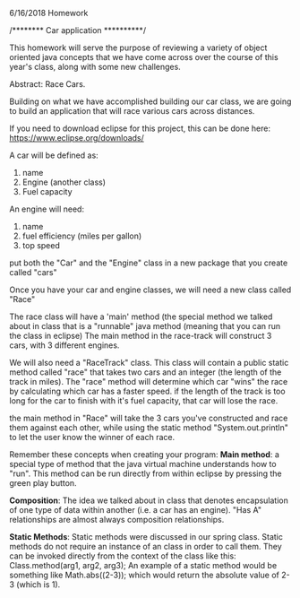 6/16/2018 Homework

/******** Car application **********/

This homework will serve the purpose of reviewing a variety of object
oriented java concepts that we have come across over the course
of this year's class, along with some new challenges.

Abstract:
Race Cars.

Building on what we have accomplished building our car class, we are
going to build an application that will race various cars across distances.

If you need to download eclipse for this project, this can be done here:
https://www.eclipse.org/downloads/


A car will be defined as:
1. name
3. Engine (another class)
4. Fuel capacity

An engine will need:
1. name
2. fuel efficiency (miles per gallon)
4. top speed

put both the "Car" and the "Engine" class in a new package that you
create called "cars"

Once you have your car and engine classes, we will need a new class
called "Race"

The race class will have a 'main' method (the special method we talked
about in class that is a "runnable" java method (meaning that you can run the class in eclipse)
The main method in the race-track will construct 3 cars, with 3 different engines. 

We will also need a "RaceTrack" class. This class will contain a public static method called "race"
that takes two cars and an integer (the length of the track in miles). The "race" method will determine
which car "wins" the race by calculating which car has a faster speed. if the length of the track is too long
for the car to finish with it's fuel capacity, that car will lose the race. 

the main method in "Race" will take the 3 cars you've constructed and race them against each other, while
using the static method "System.out.println" to let the user know the winner of each race.

Remember these concepts when creating your program:
<b>Main method</b>: a special type of method that the java virtual machine understands how to "run". This method
can be run directly from within eclipse by pressing the green play button.

<b>Composition</b>: The idea we talked about in class that denotes encapsulation of one type of data within 
another (i.e. a car has an engine). "Has A" relationships are almost always composition relationships.

<b>Static Methods</b>: Static methods were discussed in our spring class. Static methods do not require an 
instance of an class in order to call them. They can be invoked directly from the context of the class like this:
Class.method(arg1, arg2, arg3); An example of a static method would be something like Math.abs((2-3)); which 
would return the absolute value of 2-3 (which is 1). 
